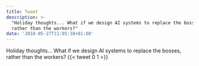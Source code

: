 ```yaml
---
title: Tweet
description: >-
  "Holiday thoughts... What if we design AI systems to replace the bosses,
  rather than the workers?"
date: '2018-05-27T11:05:38+01:00'
---
```

Holiday thoughts... What if we design AI systems to replace the bosses, rather than the workers?
      {{< tweet 0 1 >}}
    
